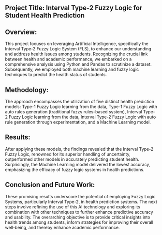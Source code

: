 ## Project Title: Interval Type-2 Fuzzy Logic for Student Health Prediction

## Overview:
This project focuses on leveraging Artificial Intelligence, specifically the Interval Type-2 Fuzzy Logic System (FLS), to enhance our understanding and address health issues among students. Recognizing the crucial link between health and academic performance, we embarked on a comprehensive analysis using Python and Pandas to scrutinize a dataset. Subsequently, we employed both machine learning and fuzzy logic techniques to predict the health status of students.

## Methodology:
The approach encompasses the utilization of five distinct health prediction models: Type-1 Fuzzy Logic learning from the data, Type-1 Fuzzy Logic with auto rules generation (traditional fuzzy rules-based system), Interval Type-2 Fuzzy Logic learning from the data, Interval Type-2 Fuzzy Logic with auto rule generation through experimentation, and a Machine Learning model.

## Results:
After applying these models, the findings revealed that the Interval Type-2 Fuzzy Logic, renowned for its superior handling of uncertainty, outperformed other models in accurately predicting student health. Surprisingly, the Machine Learning model delivered the lowest accuracy, emphasizing the efficacy of fuzzy logic systems in health predictions.

## Conclusion and Future Work:
These promising results underscore the potential of employing Fuzzy Logic Systems, particularly Interval Type-2, in health prediction systems. The next steps involve refining the use of this AI technology and exploring its combination with other techniques to further enhance predictive accuracy and usability. The overarching objective is to provide critical insights into health trends among students, inform strategies for improving their overall well-being, and thereby enhance academic performance.
